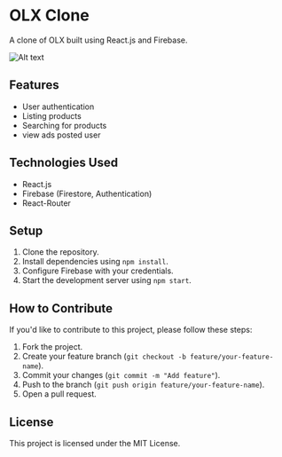 # OLX Clone

A clone of OLX built using React.js and Firebase.

![Alt text](https://cdn.arstechnica.net/wp-content/uploads/2011/07/lion_gallery_intro-4e24a11-intro.png)

## Features

- User authentication
- Listing products
- Searching for products
- view ads posted user

## Technologies Used

- React.js
- Firebase (Firestore, Authentication)
- React-Router

## Setup

1. Clone the repository.
2. Install dependencies using `npm install`.
3. Configure Firebase with your credentials.
4. Start the development server using `npm start`.

## How to Contribute

If you'd like to contribute to this project, please follow these steps:

1. Fork the project.
2. Create your feature branch (`git checkout -b feature/your-feature-name`).
3. Commit your changes (`git commit -m "Add feature"`).
4. Push to the branch (`git push origin feature/your-feature-name`).
5. Open a pull request.

## License

This project is licensed under the MIT License.


